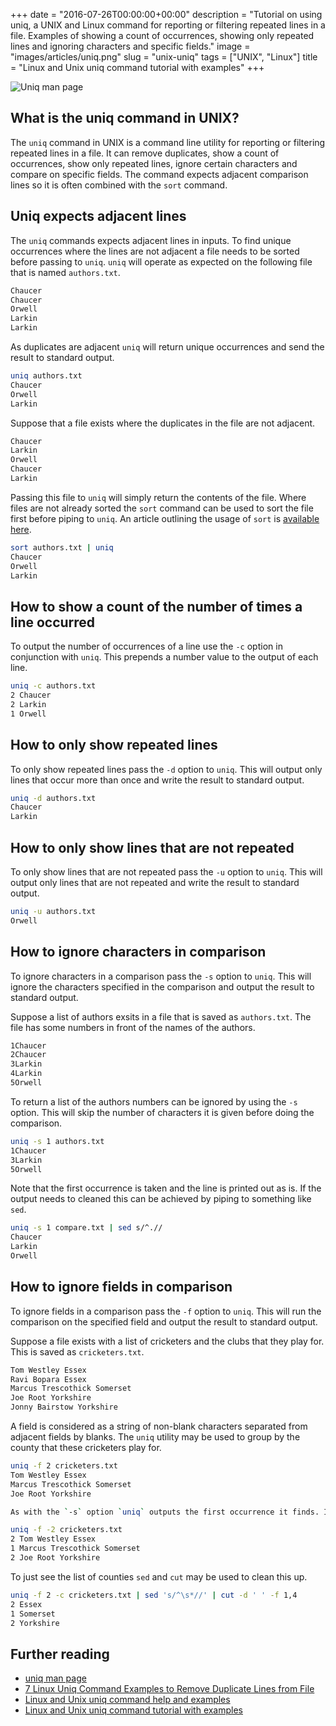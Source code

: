 +++
date = "2016-07-26T00:00:00+00:00"
description = "Tutorial on using uniq, a UNIX and Linux command for reporting or filtering repeated lines in a file. Examples of showing a count of occurrences, showing only repeated lines and ignoring characters and specific fields."
image = "images/articles/uniq.png"
slug = "unix-uniq"
tags = ["UNIX", "Linux"]
title = "Linux and Unix uniq command tutorial with examples"
+++

![Uniq man page][5]

## What is the uniq command in UNIX?

The `uniq` command in UNIX is a command line utility for reporting or filtering
repeated lines in a file. It can remove duplicates, show a count of occurrences,
show only repeated lines, ignore certain characters and compare on specific
fields. The command expects adjacent comparison lines so it is often combined
with the `sort` command.

## Uniq expects adjacent lines

The `uniq` commands expects adjacent lines in inputs. To find unique occurrences
where the lines are not adjacent a file needs to be sorted before passing to
`uniq`. `uniq` will operate as expected on the following file that is named
`authors.txt`.

```sh
Chaucer
Chaucer
Orwell
Larkin
Larkin
```

As duplicates are adjacent `uniq` will return unique occurrences and send the
result to standard output.

```sh
uniq authors.txt
Chaucer
Orwell
Larkin
```

Suppose that a file exists where the duplicates in the file are not adjacent.

```sh
Chaucer
Larkin
Orwell
Chaucer
Larkin
```

Passing this file to `uniq` will simply return the contents of the file. Where
files are not already sorted the `sort` command can be used to sort the file
first before piping to `uniq`. An article outlining the usage of `sort` is
[available here][4].

```sh
sort authors.txt | uniq
Chaucer
Orwell
Larkin
```

## How to show a count of the number of times a line occurred

To output the number of occurrences of a line use the `-c` option in conjunction
with `uniq`. This prepends a number value to the output of each line.

```sh
uniq -c authors.txt
2 Chaucer
2 Larkin
1 Orwell
```

## How to only show repeated lines

To only show repeated lines pass the `-d` option to `uniq`. This will output
only lines that occur more than once and write the result to standard output.

```sh
uniq -d authors.txt
Chaucer
Larkin
```

## How to only show lines that are not repeated

To only show lines that are not repeated pass the `-u` option to `uniq`. This
will output only lines that are not repeated and write the result to standard
output.

```sh
uniq -u authors.txt
Orwell
```

## How to ignore characters in comparison

To ignore characters in a comparison pass the `-s` option to `uniq`. This will
ignore the characters specified in the comparison and output the result to
standard output.

Suppose a list of authors exsits in a file that is saved as `authors.txt`. The
file has some numbers in front of the names of the authors.

```sh
1Chaucer
2Chaucer
3Larkin
4Larkin
5Orwell
```

To return a list of the authors numbers can be ignored by using the `-s` option.
This will skip the number of characters it is given before doing the comparison.

```sh
uniq -s 1 authors.txt
1Chaucer
3Larkin
5Orwell
```

Note that the first occurrence is taken and the line is printed out as is. If
the output needs to cleaned this can be achieved by piping to something like
`sed`.

```sh
uniq -s 1 compare.txt | sed s/^.//
Chaucer
Larkin
Orwell
```

## How to ignore fields in comparison

To ignore fields in a comparison pass the `-f` option to `uniq`. This will run
the comparison on the specified field and output the result to standard output.

Suppose a file exists with a list of cricketers and the clubs that they play
for. This is saved as `cricketers.txt`.

```sh
Tom Westley Essex
Ravi Bopara Essex
Marcus Trescothick Somerset
Joe Root Yorkshire
Jonny Bairstow Yorkshire
```

A field is considered as a string of non-blank characters separated from
adjacent fields by blanks. The `uniq` utility may be used to group by the county
that these cricketers play for.

```sh
uniq -f 2 cricketers.txt
Tom Westley Essex
Marcus Trescothick Somerset
Joe Root Yorkshire

As with the `-s` option `uniq` outputs the first occurrence it finds. It is possible to combine with the `-c` option to output a count.
```

```sh
uniq -f -2 cricketers.txt
2 Tom Westley Essex
1 Marcus Trescothick Somerset
2 Joe Root Yorkshire
```

To just see the list of counties `sed` and `cut` may be used to clean this up.

```sh
uniq -f 2 -c cricketers.txt | sed 's/^\s*//' | cut -d ' ' -f 1,4
2 Essex
1 Somerset
2 Yorkshire
```

## Further reading

- [uniq man page][1]
- [7 Linux Uniq Command Examples to Remove Duplicate Lines from File][2]
- [Linux and Unix uniq command help and examples][3]
- [Linux and Unix uniq command tutorial with examples][4]

[1]: http://linux.die.net/man/1/uniq
[2]: http://www.thegeekstuff.com/2013/05/uniq-command-examples
[3]: http://www.computerhope.com/unix/uuniq.htm
[4]: /unix-sort/
[5]: /images/articles/uniq.webp
